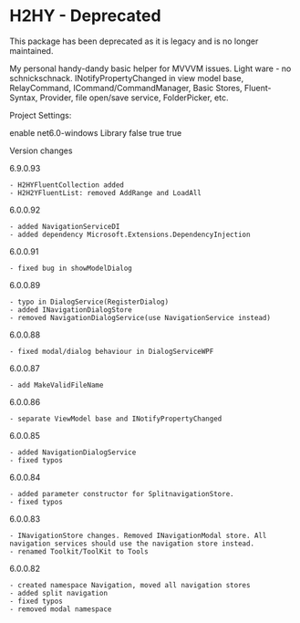 # H2HY -  Deprecated

This package has been deprecated as it is legacy and is no longer maintained.

My personal handy-dandy basic helper for MVVVM issues. Light ware - no schnickschnack.
INotifyPropertyChanged in view model base, RelayCommand, ICommand/CommandManager,
Basic Stores, Fluent-Syntax, Provider, file open/save service, FolderPicker, etc.


Project Settings:

<Nullable>enable</Nullable>
<TargetFramework>net6.0-windows</TargetFramework>
<OutputType>Library</OutputType>
<GenerateAssemblyInfo>false</GenerateAssemblyInfo>
<UseWPF>true</UseWPF>
<ImportWindowsDesktopTargets>true</ImportWindowsDesktopTargets>

Version changes

6.9.0.93

	- H2HYFluentCollection added
	- H2H2YFluentList: removed AddRange and LoadAll

6.0.0.92

	- added NavigationServiceDI
	- added dependency Microsoft.Extensions.DependencyInjection

6.0.0.91
 
	- fixed bug in showModelDialog

6.0.0.89

	- typo in DialogService(RegisterDialog)
	- added INavigationDialogStore
	- removed NavigationDialogService(use NavigationService instead)

6.0.0.88

	- fixed modal/dialog behaviour in DialogServiceWPF
	
6.0.0.87

	- add MakeValidFileName

6.0.0.86

	- separate ViewModel base and INotifyPropertyChanged

6.0.0.85

	- added NavigationDialogService
	- fixed typos

6.0.0.84

	- added parameter constructor for SplitnavigationStore.
	- fixed typos

6.0.0.83

	- INavigationStore changes. Removed INavigationModal store. All navigation services should use the navigation store instead.
	- renamed Toolkit/ToolKit to Tools

6.0.0.82

	- created namespace Navigation, moved all navigation stores
	- added split navigation
	- fixed typos
	- removed modal namespace
